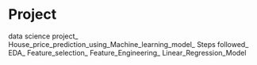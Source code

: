 # Project
data science project_
House_price_prediction_using_Machine_learning_model_ 
Steps followed_
EDA_
Feature_selection_
Feature_Engineering_
Linear_Regression_Model

